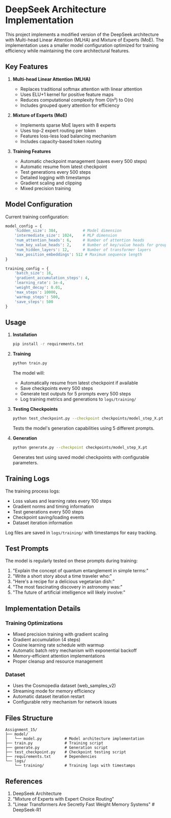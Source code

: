 # DeepSeek Architecture Implementation

This project implements a modified version of the DeepSeek architecture with Multi-head Linear Attention (MLHA) and Mixture of Experts (MoE). The implementation uses a smaller model configuration optimized for training efficiency while maintaining the core architectural features.

## Key Features

1. **Multi-head Linear Attention (MLHA)**
   - Replaces traditional softmax attention with linear attention
   - Uses ELU+1 kernel for positive feature maps
   - Reduces computational complexity from O(n²) to O(n)
   - Includes grouped query attention for efficiency

2. **Mixture of Experts (MoE)**
   - Implements sparse MoE layers with 8 experts
   - Uses top-2 expert routing per token
   - Features loss-less load balancing mechanism
   - Includes capacity-based token routing

3. **Training Features**
   - Automatic checkpoint management (saves every 500 steps)
   - Automatic resume from latest checkpoint
   - Test generations every 500 steps
   - Detailed logging with timestamps
   - Gradient scaling and clipping
   - Mixed precision training

## Model Configuration

Current training configuration:
```python
model_config = {
    'hidden_size': 384,           # Model dimension
    'intermediate_size': 1024,    # MLP dimension
    'num_attention_heads': 6,     # Number of attention heads
    'num_key_value_heads': 2,     # Number of key/value heads for grouped attention
    'num_hidden_layers': 12,      # Number of transformer layers
    'max_position_embeddings': 512 # Maximum sequence length
}

training_config = {
    'batch_size': 16,
    'gradient_accumulation_steps': 4,
    'learning_rate': 1e-4,
    'weight_decay': 0.01,
    'max_steps': 10000,
    'warmup_steps': 500,
    'save_steps': 500
}
```

## Usage

1. **Installation**
   ```bash
   pip install -r requirements.txt
   ```

2. **Training**
   ```bash
   python train.py
   ```
   The model will:
   - Automatically resume from latest checkpoint if available
   - Save checkpoints every 500 steps
   - Generate test outputs for 5 prompts every 500 steps
   - Log training metrics and generations to `logs/training/`

3. **Testing Checkpoints**
   ```bash
   python test_checkpoint.py --checkpoint checkpoints/model_step_X.pt
   ```
   Tests the model's generation capabilities using 5 different prompts.

4. **Generation**
   ```bash
   python generate.py --checkpoint checkpoints/model_step_X.pt
   ```
   Generates text using saved model checkpoints with configurable parameters.

## Training Logs

The training process logs:
- Loss values and learning rates every 100 steps
- Gradient norms and timing information
- Test generations every 500 steps
- Checkpoint saving/loading events
- Dataset iteration information

Log files are saved in `logs/training/` with timestamps for easy tracking.

## Test Prompts

The model is regularly tested on these prompts during training:
1. "Explain the concept of quantum entanglement in simple terms:"
2. "Write a short story about a time traveler who:"
3. "Here's a recipe for a delicious vegetarian dish:"
4. "The most fascinating discovery in astronomy was:"
5. "The future of artificial intelligence will likely involve:"

## Implementation Details

### Training Optimizations
- Mixed precision training with gradient scaling
- Gradient accumulation (4 steps)
- Cosine learning rate schedule with warmup
- Automatic batch retry mechanism with exponential backoff
- Memory-efficient attention implementations
- Proper cleanup and resource management

### Dataset
- Uses the Cosmopedia dataset (web_samples_v2)
- Streaming mode for memory efficiency
- Automatic dataset iteration restart
- Configurable retry mechanism for network issues

## Files Structure
```
Assignment_15/
├── model/
│   └── model.py          # Model architecture implementation
├── train.py              # Training script
├── generate.py           # Generation script
├── test_checkpoint.py    # Checkpoint testing script
├── requirements.txt      # Dependencies
└── logs/
    └── training/         # Training logs with timestamps
```

## References

1. DeepSeek Architecture
2. "Mixture of Experts with Expert Choice Routing"
3. "Linear Transformers Are Secretly Fast Weight Memory Systems" # DeepSeek-R1
